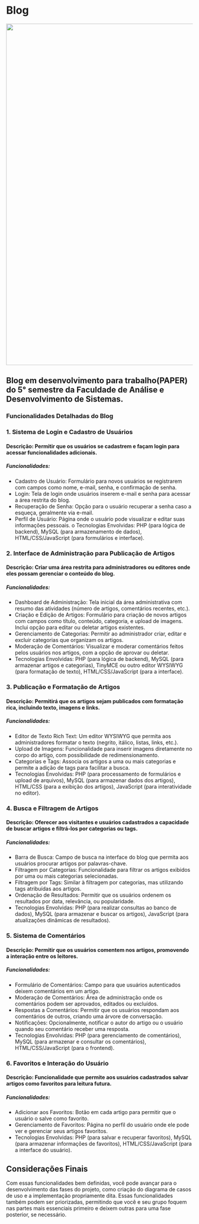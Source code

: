 # Blog

<div align="center">
    <img src="src/assets/images/Seminário Interdisciplinar.png" width="920"/>
</div>

## Blog em desenvolvimento para trabalho(PAPER) do 5° semestre da Faculdade de Análise e Desenvolvimento de Sistemas.

### Funcionalidades Detalhadas do Blog

 ### 1. Sistema de Login e Cadastro de Usuários 
####  Descrição: Permitir que os usuários se cadastrem e façam login para acessar funcionalidades adicionais. 
##### Funcionalidades: 
- Cadastro de Usuário: Formulário para novos usuários se registrarem 
com campos como nome, e-mail, senha, e confirmação de senha. 
- Login: Tela de login onde usuários inserem e-mail e senha para 
acessar a área restrita do blog. 
- Recuperação de Senha: Opção para o usuário recuperar a senha 
caso a esqueça, geralmente via e-mail. 
- Perfil de Usuário: Página onde o usuário pode visualizar e editar suas 
informações pessoais. 
o Tecnologias Envolvidas: PHP (para lógica de backend), MySQL (para 
armazenamento de dados), HTML/CSS/JavaScript (para formulários e 
interface). 
### 2. Interface de Administração para Publicação de Artigos 
####  Descrição: Criar uma área restrita para administradores ou editores onde eles possam gerenciar o conteúdo do blog. 
#####  Funcionalidades: 
- Dashboard de Administração: Tela inicial da área administrativa com resumo das atividades (número de artigos, comentários recentes, etc.).
- Criação e Edição de Artigos: Formulário para criação de novos artigos 
com campos como título, conteúdo, categoria, e upload de imagens. 
Inclui opção para editar ou deletar artigos existentes. 
- Gerenciamento de Categorias: Permitir ao administrador criar, editar 
e excluir categorias que organizam os artigos. 
- Moderação de Comentários: Visualizar e moderar comentários feitos 
pelos usuários nos artigos, com a opção de aprovar ou deletar. 
- Tecnologias Envolvidas: PHP (para lógica de backend), MySQL (para 
armazenar artigos e categorias), TinyMCE ou outro editor WYSIWYG (para 
formatação de texto), HTML/CSS/JavaScript (para a interface). 
### 3. Publicação e Formatação de Artigos 
####  Descrição: Permitirá que os artigos sejam publicados com formatação rica, incluindo texto, imagens e links. 
#####  Funcionalidades: 
- Editor de Texto Rich Text: Um editor WYSIWYG que permita aos 
administradores formatar o texto (negrito, itálico, listas, links, etc.).
- Upload de Imagens: Funcionalidade para inserir imagens diretamente 
no corpo do artigo, com possibilidade de redimensionamento. 
- Categorias e Tags: Associa os artigos a uma ou mais categorias e 
permite a adição de tags para facilitar a busca. 
- Tecnologias Envolvidas: PHP (para processamento de formulários e upload 
de arquivos), MySQL (para armazenar dados dos artigos), HTML/CSS (para a 
exibição dos artigos), JavaScript (para interatividade no editor). 
### 4. Busca e Filtragem de Artigos 
####  Descrição: Oferecer aos visitantes e usuários cadastrados a capacidade de buscar artigos e filtrá-los por categorias ou tags. 
#####  Funcionalidades: 
- Barra de Busca: Campo de busca na interface do blog que permita 
aos usuários procurar artigos por palavras-chave. 
- Filtragem por Categorias: Funcionalidade para filtrar os artigos 
exibidos por uma ou mais categorias selecionadas. 
- Filtragem por Tags: Similar à filtragem por categorias, mas utilizando 
tags atribuídas aos artigos. 
- Ordenação de Resultados: Permitir que os usuários ordenem os 
resultados por data, relevância, ou popularidade. 
- Tecnologias Envolvidas: PHP (para realizar consultas ao banco de dados), 
MySQL (para armazenar e buscar os artigos), JavaScript (para atualizações 
dinâmicas de resultados). 
### 5. Sistema de Comentários 
####  Descrição: Permitir que os usuários comentem nos artigos, promovendo a interação entre os leitores.
##### Funcionalidades: 
- Formulário de Comentários: Campo para que usuários autenticados 
deixem comentários em um artigo. 
- Moderação de Comentários: Área de administração onde os 
comentários podem ser aprovados, editados ou excluídos. 
- Respostas a Comentários: Permitir que os usuários respondam aos 
comentários de outros, criando uma árvore de conversação. 
- Notificações: Opcionalmente, notificar o autor do artigo ou o usuário 
quando seu comentário receber uma resposta. 
- Tecnologias Envolvidas: PHP (para gerenciamento de comentários), MySQL 
(para armazenar e consultar os comentários), HTML/CSS/JavaScript (para o 
frontend). 
### 6. Favoritos e Interação do Usuário 
####   Descrição: Funcionalidade que permite aos usuários cadastrados salvar artigos como favoritos para leitura futura. 
##### Funcionalidades: 
- Adicionar aos Favoritos: Botão em cada artigo para permitir que o 
usuário o salve como favorito. 
- Gerenciamento de Favoritos: Página no perfil do usuário onde ele 
pode ver e gerenciar seus artigos favoritos. 
- Tecnologias Envolvidas: PHP (para salvar e recuperar favoritos), MySQL (para 
armazenar informações de favoritos), HTML/CSS/JavaScript (para a interface 
do usuário). 

## Considerações Finais 
Com essas funcionalidades bem definidas, você pode avançar para o desenvolvimento das 
fases do projeto, como criação do diagrama de casos de uso e a implementação 
propriamente dita. Essas funcionalidades também podem ser priorizadas, permitindo que 
você e seu grupo foquem nas partes mais essenciais primeiro e deixem outras para uma fase 
posterior, se necessário. 
